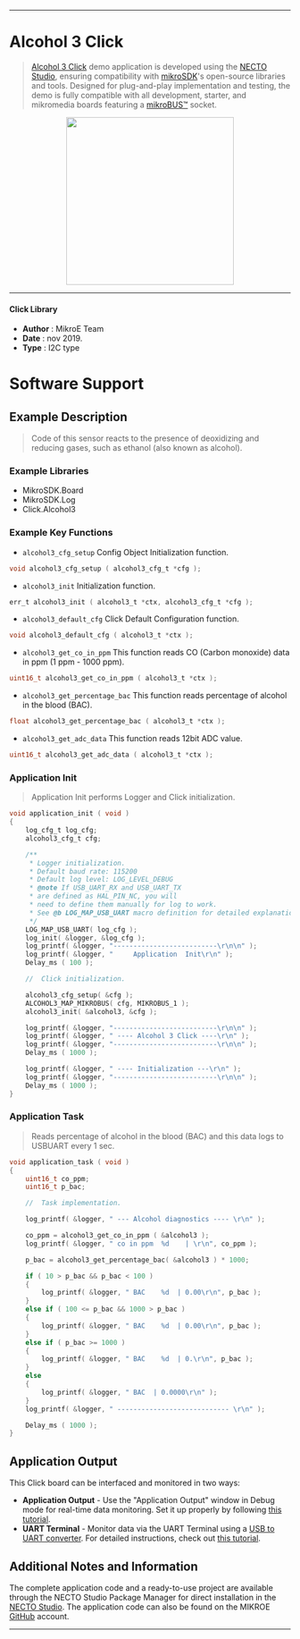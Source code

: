 
---
# Alcohol 3 Click

> [Alcohol 3 Click](https://www.mikroe.com/?pid_product=MIKROE-3318) demo application is developed using
the [NECTO Studio](https://www.mikroe.com/necto), ensuring compatibility with [mikroSDK](https://www.mikroe.com/mikrosdk)'s
open-source libraries and tools. Designed for plug-and-play implementation and testing, the demo is fully compatible with
all development, starter, and mikromedia boards featuring a [mikroBUS&trade;](https://www.mikroe.com/mikrobus) socket.

<p align="center">
  <img src="https://www.mikroe.com/?pid_product=MIKROE-3318&image=1" height=300px>
</p>

---

#### Click Library

- **Author**        : MikroE Team
- **Date**          : nov 2019.
- **Type**          : I2C type

# Software Support

## Example Description

> Code of this sensor reacts to the presence of deoxidizing and reducing gases,
> such as ethanol (also known as alcohol).

### Example Libraries

- MikroSDK.Board
- MikroSDK.Log
- Click.Alcohol3

### Example Key Functions

- `alcohol3_cfg_setup` Config Object Initialization function. 
```c
void alcohol3_cfg_setup ( alcohol3_cfg_t *cfg );
``` 
 
- `alcohol3_init` Initialization function. 
```c
err_t alcohol3_init ( alcohol3_t *ctx, alcohol3_cfg_t *cfg );
```

- `alcohol3_default_cfg` Click Default Configuration function. 
```c
void alcohol3_default_cfg ( alcohol3_t *ctx );
```

- `alcohol3_get_co_in_ppm` This function reads CO (Carbon monoxide) data in ppm (1 ppm - 1000 ppm). 
```c
uint16_t alcohol3_get_co_in_ppm ( alcohol3_t *ctx );
```
 
- `alcohol3_get_percentage_bac` This function reads percentage of alcohol in the blood (BAC). 
```c
float alcohol3_get_percentage_bac ( alcohol3_t *ctx );
```

- `alcohol3_get_adc_data` This function reads 12bit ADC value. 
```c
uint16_t alcohol3_get_adc_data ( alcohol3_t *ctx );
```

### Application Init

> Application Init performs Logger and Click initialization.

```c
void application_init ( void )
{
    log_cfg_t log_cfg;
    alcohol3_cfg_t cfg;

    /** 
     * Logger initialization.
     * Default baud rate: 115200
     * Default log level: LOG_LEVEL_DEBUG
     * @note If USB_UART_RX and USB_UART_TX 
     * are defined as HAL_PIN_NC, you will 
     * need to define them manually for log to work. 
     * See @b LOG_MAP_USB_UART macro definition for detailed explanation.
     */
    LOG_MAP_USB_UART( log_cfg );
    log_init( &logger, &log_cfg );
    log_printf( &logger, "--------------------------\r\n\n" );
    log_printf( &logger, "     Application  Init\r\n" );
    Delay_ms ( 100 );

    //  Click initialization.

    alcohol3_cfg_setup( &cfg );
    ALCOHOL3_MAP_MIKROBUS( cfg, MIKROBUS_1 );
    alcohol3_init( &alcohol3, &cfg );

    log_printf( &logger, "--------------------------\r\n\n" );
    log_printf( &logger, " ---- Alcohol 3 Click ----\r\n" );
    log_printf( &logger, "--------------------------\r\n\n" );
    Delay_ms ( 1000 );

    log_printf( &logger, " ---- Initialization ---\r\n" );
    log_printf( &logger, "--------------------------\r\n\n" );
    Delay_ms ( 1000 );
}
```

### Application Task

> Reads percentage of alcohol in the blood (BAC) 
> and this data logs to USBUART every 1 sec.

```c
void application_task ( void )
{
    uint16_t co_ppm;
    uint16_t p_bac;

    //  Task implementation.

    log_printf( &logger, " --- Alcohol diagnostics ---- \r\n" );

    co_ppm = alcohol3_get_co_in_ppm ( &alcohol3 );
    log_printf( &logger, " co in ppm  %d    | \r\n", co_ppm );

    p_bac = alcohol3_get_percentage_bac( &alcohol3 ) * 1000;

    if ( 10 > p_bac && p_bac < 100 )
    {
        log_printf( &logger, " BAC    %d  | 0.00\r\n", p_bac );
    }
    else if ( 100 <= p_bac && 1000 > p_bac )
    {
        log_printf( &logger, " BAC    %d  | 0.00\r\n", p_bac );
    }
    else if ( p_bac >= 1000 )
    {
        log_printf( &logger, " BAC    %d  | 0.\r\n", p_bac );
    }
    else
    {
        log_printf( &logger, " BAC  | 0.0000\r\n" );
    }
    log_printf( &logger, " ---------------------------- \r\n" );

    Delay_ms ( 1000 );
} 

``` 

## Application Output

This Click board can be interfaced and monitored in two ways:
- **Application Output** - Use the "Application Output" window in Debug mode for real-time data monitoring.
Set it up properly by following [this tutorial](https://www.youtube.com/watch?v=ta5yyk1Woy4).
- **UART Terminal** - Monitor data via the UART Terminal using
a [USB to UART converter](https://www.mikroe.com/click/interface/usb?interface*=uart,uart). For detailed instructions,
check out [this tutorial](https://help.mikroe.com/necto/v2/Getting%20Started/Tools/UARTTerminalTool).

## Additional Notes and Information

The complete application code and a ready-to-use project are available through the NECTO Studio Package Manager for 
direct installation in the [NECTO Studio](https://www.mikroe.com/necto). The application code can also be found on
the MIKROE [GitHub](https://github.com/MikroElektronika/mikrosdk_click_v2) account.

---
